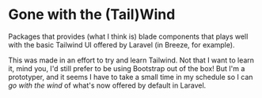 # Gone with the (Tail)Wind

Packages that provides (what I think is) blade components that plays well with the basic Tailwind UI offered by Laravel (in Breeze, for example).

This was made in an effort to try and learn Tailwind. Not that I want to learn it, mind you, I'd still prefer to be using Bootstrap out of the box! But I'm a prototyper, and it seems I have to take a small time in my schedule so I can _go with the wind_ of what's now offered by default in Laravel.
